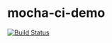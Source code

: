 # mocha-ci-demo
[![Build Status](https://travis-ci.org/shawnhuang0321/mocha-ci-demo.svg?branch=master)](https://travis-ci.org/shawnhuang0321/mocha-ci-demo)
